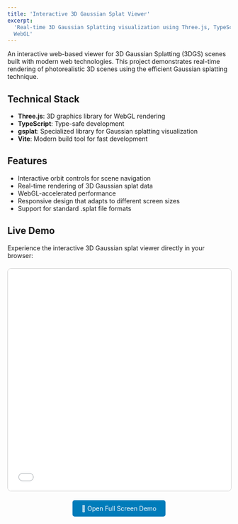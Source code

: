 ```yaml
---
title: 'Interactive 3D Gaussian Splat Viewer'
excerpt:
  'Real-time 3D Gaussian Splatting visualization using Three.js, TypeScript, and
  WebGL'
---
```


An interactive web-based viewer for 3D Gaussian Splatting (3DGS) scenes built
with modern web technologies. This project demonstrates real-time rendering of
photorealistic 3D scenes using the efficient Gaussian splatting technique.

## Technical Stack

- **Three.js**: 3D graphics library for WebGL rendering
- **TypeScript**: Type-safe development
- **gsplat**: Specialized library for Gaussian splatting visualization
- **Vite**: Modern build tool for fast development

## Features

- Interactive orbit controls for scene navigation
- Real-time rendering of 3D Gaussian splat data
- WebGL-accelerated performance
- Responsive design that adapts to different screen sizes
- Support for standard .splat file formats

## Live Demo

Experience the interactive 3D Gaussian splat viewer directly in your browser:

<div style="text-align: center; margin: 20px 0;">
  <iframe
    src="/assets/demos/gsplat-viewer/index.html"
    width="100%"
    height="500px"
    style="border: 1px solid #ccc; border-radius: 8px;"
    frameborder="0">
    Your browser does not support iframes.
    <a href="/assets/demos/gsplat-viewer/index.html" target="_blank">Open demo in new window</a>
  </iframe>
</div>

<div style="text-align: center; margin: 10px 0;">
  <a href="/assets/demos/gsplat-viewer/index.html" target="_blank" style="display: inline-block; padding: 10px 20px; background-color: #007cba; color: white; text-decoration: none; border-radius: 5px;">🚀 Open Full Screen Demo</a>
</div>
